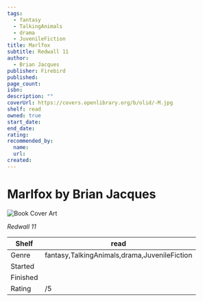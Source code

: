 ```yaml
---
tags:
  - fantasy
  - TalkingAnimals
  - drama
  - JuvenileFiction
title: Marlfox
subtitle: Redwall 11
author:
  - Brian Jacques
publisher: Firebird
published:
page_count:
isbn:
description: ""
coverUrl: https://covers.openlibrary.org/b/olid/-M.jpg
shelf: read
owned: true
start_date:
end_date:
rating:
recommended_by:
  name:
  url:
created:
---
```


# Marlfox by Brian Jacques

![Book Cover Art](https://covers.openlibrary.org/b/olid/-M.jpg)

_Redwall 11_

| Shelf | read |
| --- | --- |
| Genre | fantasy,TalkingAnimals,drama,JuvenileFiction |
| Started |  |
| Finished |  |
| Rating | /5 |
